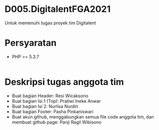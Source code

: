 # D005.DigitalentFGA2021
Untuk memenuhi tugas proyek tim Digitalent

# Persyaratan
* PHP >= 5.3.7
<br /><br />

# Deskripsi tugas anggota tim
* Buat bagian Header: Resi Wicaksono
* Buat bagian Isi 1 (Top): Pratiwi Ineke Anwar
* Buat bagian Isi 2: Nurlisa Nurdin
* Buat bagian Footer: Pasha Pinkaniswari
* Buat akun github, menggabungkan semua file code anggota tim, dan membuat github page: Panji Ragil Wibisono
